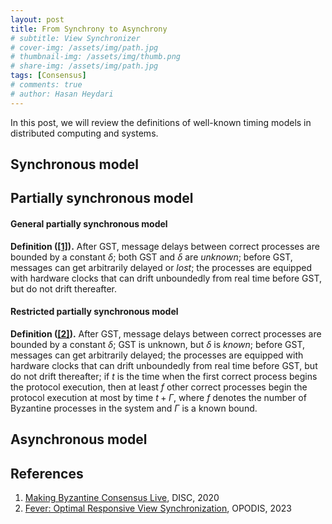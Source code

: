 ```yaml
---
layout: post
title: From Synchrony to Asynchrony
# subtitle: View Synchronizer
# cover-img: /assets/img/path.jpg
# thumbnail-img: /assets/img/thumb.png
# share-img: /assets/img/path.jpg
tags: [Consensus]
# comments: true
# author: Hasan Heydari
---
```


In this post, we will review the definitions of well-known timing models in distributed computing and systems.

## Synchronous model 

## Partially synchronous model

#### General partially synchronous model
**Definition ([[1]](https://software.imdea.org/~gotsman/papers/bftlive-disc20.pdf)).** After GST, message delays between correct processes are bounded by a constant $\delta$; both GST and $\delta$ are *unknown*; before GST, messages can get arbitrarily delayed or *lost*; the processes are equipped with hardware clocks that can drift unboundedly from real time before GST, but do not drift thereafter.

#### Restricted partially synchronous model
**Definition ([[2]](https://arxiv.org/pdf/2301.09881.pdf)).** After GST, message delays between correct processes are bounded by a constant $\delta$; GST is unknown, but $\delta$ is *known*; before GST, messages can get arbitrarily delayed; the processes are equipped with hardware clocks that can drift unboundedly from real time before GST, but do not drift thereafter; if $t$ is the time when the first correct process begins the protocol execution, then at least $f$ other correct processes begin the protocol execution at most by time $t+\Gamma$, where $f$ denotes the number of Byzantine processes in the system and $\Gamma$ is a known bound.

## Asynchronous model

## References
1. [Making Byzantine Consensus Live](https://software.imdea.org/~gotsman/papers/bftlive-disc20.pdf), DISC, 2020
2. [Fever: Optimal Responsive View Synchronization](https://arxiv.org/pdf/2301.09881.pdf), OPODIS, 2023

